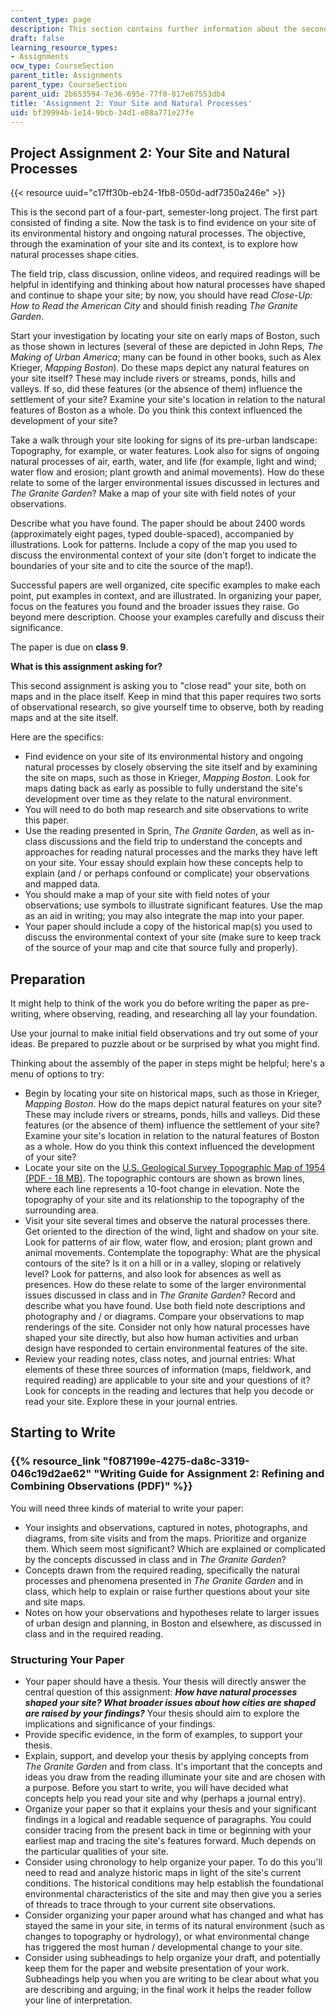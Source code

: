 ```yaml
---
content_type: page
description: This section contains further information about the second project assignment.
draft: false
learning_resource_types:
- Assignments
ocw_type: CourseSection
parent_title: Assignments
parent_type: CourseSection
parent_uid: 2b653594-7e36-695e-77f0-817e67553db4
title: 'Assignment 2: Your Site and Natural Processes'
uid: bf39994b-1e14-9bcb-34d1-e88a771e27fe
---
```

## Project Assignment 2: Your Site and Natural Processes

{{< resource uuid="c17ff30b-eb24-1fb8-050d-adf7350a246e" >}}

This is the second part of a four-part, semester-long project. The first part consisted of finding a site. Now the task is to find evidence on your site of its environmental history and ongoing natural processes. The objective, through the examination of your site and its context, is to explore how natural processes shape cities.

The field trip, class discussion, online videos, and required readings will be helpful in identifying and thinking about how natural processes have shaped and continue to shape your site; by now, you should have read *Close-Up: How to Read the American City* and should finish reading *The Granite Garden*.

Start your investigation by locating your site on early maps of Boston, such as those shown in lectures (several of these are depicted in John Reps, *The Making of Urban America*; many can be found in other books, such as Alex Krieger, *Mapping Boston*). Do these maps depict any natural features on your site itself? These may include rivers or streams, ponds, hills and valleys. If so, did these features (or the absence of them) influence the settlement of your site? Examine your site's location in relation to the natural features of Boston as a whole. Do you think this context influenced the development of your site?

Take a walk through your site looking for signs of its pre-urban landscape: Topography, for example, or water features. Look also for signs of ongoing natural processes of air, earth, water, and life (for example, light and wind; water flow and erosion; plant growth and animal movements). How do these relate to some of the larger environmental issues discussed in lectures and *The Granite Garden*? Make a map of your site with field notes of your observations.

Describe what you have found. The paper should be about 2400 words (approximately eight pages, typed double-spaced), accompanied by illustrations. Look for patterns. Include a copy of the map you used to discuss the environmental context of your site (don't forget to indicate the boundaries of your site and to cite the source of the map!).

Successful papers are well organized, cite specific examples to make each point, put examples in context, and are illustrated. In organizing your paper, focus on the features you found and the broader issues they raise. Go beyond mere description. Choose your examples carefully and discuss their significance.

The paper is due on **class 9**.

**What is this assignment asking for?**

This second assignment is asking you to "close read" your site, both on maps and in the place itself. Keep in mind that this paper requires two sorts of observational research, so give yourself time to observe, both by reading maps and at the site itself.

Here are the specifics:

- Find evidence on your site of its environmental history and ongoing natural processes by closely observing the site itself and by examining the site on maps, such as those in Krieger, *Mapping Boston*. Look for maps dating back as early as possible to fully understand the site's development over time as they relate to the natural environment.
- You will need to do both map research and site observations to write this paper.
- Use the reading presented in Sprin, *The Granite Garden*, as well as in-class discussions and the field trip to understand the concepts and approaches for reading natural processes and the marks they have left on your site. Your essay should explain how these concepts help to explain (and / or perhaps confound or complicate) your observations and mapped data.
- You should make a map of your site with field notes of your observations; use symbols to illustrate significant features. Use the map as an aid in writing; you may also integrate the map into your paper.
- Your paper should include a copy of the historical map(s) you used to discuss the environmental context of your site (make sure to keep track of the source of your map and cite that source fully and properly).

## Preparation

It might help to think of the work you do before writing the paper as pre-writing, where observing, reading, and researching all lay your foundation.

Use your journal to make initial field observations and try out some of your ideas. Be prepared to puzzle about or be surprised by what you might find.

Thinking about the assembly of the paper in steps might be helpful; here's a menu of options to try:

- Begin by locating your site on historical maps, such as those in Krieger, *Mapping Boston*. How do the maps depict natural features on your site? These may include rivers or streams, ponds, hills and valleys. Did these features (or the absence of them) influence the settlement of your site? Examine your site's location in relation to the natural features of Boston as a whole. How do you think this context influenced the development of your site?
- Locate your site on the [U.S. Geological Survey Topographic Map of 1954 (PDF - 18 MB)](https://prd-tnm.s3.amazonaws.com/StagedProducts/Maps/HistoricalTopo/PDF/MA/25000/MA_Boston%20South_350874_1954_25000_geo.pdf). The topographic contours are shown as brown lines, where each line represents a 10-foot change in elevation. Note the topography of your site and its relationship to the topography of the surrounding area.
- Visit your site several times and observe the natural processes there. Get oriented to the direction of the wind, light and shadow on your site. Look for patterns of air flow, water flow, and erosion; plant grown and animal movements. Contemplate the topography: What are the physical contours of the site? Is it on a hill or in a valley, sloping or relatively level? Look for patterns, and also look for absences as well as presences. How do these relate to some of the larger environmental issues discussed in class and in *The Granite Garden*? Record and describe what you have found. Use both field note descriptions and photography and / or diagrams. Compare your observations to map renderings of the site. Consider not only how natural processes have shaped your site directly, but also how human activities and urban design have responded to certain environmental features of the site.
- Review your reading notes, class notes, and journal entries: What elements of these three sources of information (maps, fieldwork, and required reading) are applicable to your site and your questions of it? Look for concepts in the reading and lectures that help you decode or read your site. Explore these in your journal entries.

## Starting to Write

### {{% resource_link "f087199e-4275-da8c-3319-046c19d2ae62" "Writing Guide for Assignment 2: Refining and Combining Observations (PDF)" %}}

You will need three kinds of material to write your paper:

- Your insights and observations, captured in notes, photographs, and diagrams, from site visits and from the maps. Prioritize and organize them. Which seem most significant? Which are explained or complicated by the concepts discussed in class and in *The Granite Garden*?
- Concepts drawn from the required reading, specifically the natural processes and phenomena presented in *The Granite Garden* and in class, which help to explain or raise further questions about your site and site maps.
- Notes on how your observations and hypotheses relate to larger issues of urban design and planning, in Boston and elsewhere, as discussed in class and in the required reading.

### Structuring Your Paper

- Your paper should have a thesis. Your thesis will directly answer the central question of this assignment: ***How have natural processes shaped your site? What broader issues about how cities are shaped are raised by your findings?*** Your thesis should aim to explore the implications and significance of your findings.
- Provide specific evidence, in the form of examples, to support your thesis.
- Explain, support, and develop your thesis by applying concepts from *The Granite Garden* and from class. It's important that the concepts and ideas you draw from the reading illuminate your site and are chosen with a purpose. Before you start to write, you will have decided what concepts help you read your site and why (perhaps a journal entry).
- Organize your paper so that it explains your thesis and your significant findings in a logical and readable sequence of paragraphs. You could consider tracing from the present back in time or beginning with your earliest map and tracing the site's features forward. Much depends on the particular qualities of your site.
- Consider using chronology to help organize your paper. To do this you'll need to read and analyze historic maps in light of the site's current conditions. The historical conditions may help establish the foundational environmental characteristics of the site and may then give you a series of threads to trace through to your current site observations.
- Consider organizing your paper around what has changed and what has stayed the same in your site, in terms of its natural environment (such as changes to topography or hydrology), or what environmental change has triggered the most human / developmental change to your site.
- Consider using subheadings to help organize your draft, and potentially keep them for the paper and website presentation of your work. Subheadings help you when you are writing to be clear about what you are describing and arguing; in the final work it helps the reader follow your line of interpretation.